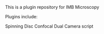 This is a plugin repository for IMB Microscopy

Plugins include:

Spinning Disc Confocal Dual Camera script
